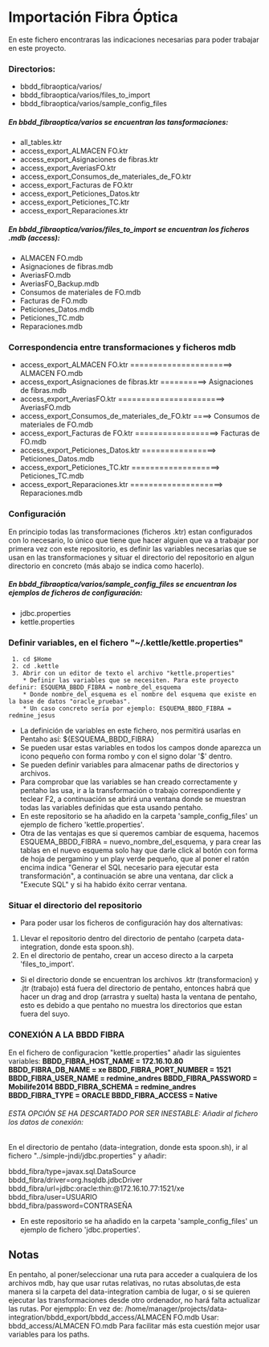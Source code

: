 # Importación Fibra Óptica

En este fichero encontraras las indicaciones necesarias para poder trabajar en este proyecto.

### Directorios:

 * bbdd_fibraoptica/varios/
 * bbdd_fibraoptica/varios/files_to_import
 * bbdd_fibraoptica/varios/sample_config_files


##### En bbdd_fibraoptica/varios se encuentran las tansformaciones:

* all_tables.ktr
* access_export_ALMACEN FO.ktr
* access_export_Asignaciones de fibras.ktr
* access_export_AveriasFO.ktr
* access_export_Consumos_de_materiales_de_FO.ktr
* access_export_Facturas de FO.ktr
* access_export_Peticiones_Datos.ktr
* access_export_Peticiones_TC.ktr
* access_export_Reparaciones.ktr


##### En bbdd_fibraoptica/varios/files_to_import se encuentran los ficheros .mdb (access):

* ALMACEN FO.mdb
* Asignaciones de fibras.mdb
* AveriasFO.mdb
* AveriasFO_Backup.mdb
* Consumos de materiales de FO.mdb
* Facturas de FO.mdb
* Peticiones_Datos.mdb
* Peticiones_TC.mdb
* Reparaciones.mdb

### Correspondencia entre transformaciones y ficheros mdb

* access_export_ALMACEN FO.ktr ======================> ALMACEN FO.mdb
* access_export_Asignaciones de fibras.ktr ==========> Asignaciones de fibras.mdb
* access_export_AveriasFO.ktr =======================> AveriasFO.mdb
* access_export_Consumos_de_materiales_de_FO.ktr ====> Consumos de materiales de FO.mdb
* access_export_Facturas de FO.ktr ==================> Facturas de FO.mdb
* access_export_Peticiones_Datos.ktr ================> Peticiones_Datos.mdb
* access_export_Peticiones_TC.ktr ===================> Peticiones_TC.mdb
* access_export_Reparaciones.ktr ====================> Reparaciones.mdb


### Configuración

En principio todas las transformaciones (ficheros .ktr) estan configurados con lo necesario, lo único que tiene que hacer alguien que va a trabajar por primera vez con este repositorio, es definir las variables necesarias que se usan en las transformaciones y situar el directorio del repositorio en algun directorio en concreto (más abajo se indica como hacerlo).

##### En bbdd_fibraoptica/varios/sample_config_files se encuentran los ejemplos de ficheros de configuración:
* jdbc.properties
* kettle.properties

### Definir variables, en el fichero "~/.kettle/kettle.properties"

     1. cd $Home
     2. cd .kettle
     3. Abrir con un editor de texto el archivo "kettle.properties"
        * Definir las variables que se necesiten. Para este proyecto definir: ESQUEMA_BBDD_FIBRA = nombre_del_esquema
        * Donde nombre_del_esquema es el nombre del esquema que existe en la base de datos "oracle_pruebas".
        * Un caso concreto sería por ejemplo: ESQUEMA_BBDD_FIBRA = redmine_jesus
  * La definición de variables en este fichero, nos permitirá usarlas en Pentaho así: ${ESQUEMA_BBDD_FIBRA}
  * Se pueden usar estas variables en todos los campos donde aparezca un icono pequeño con forma rombo y con el signo dolar '$' dentro.
  * Se pueden definir variables para almacenar paths de directorios y archivos.
  * Para comprobar que las variables se han creado correctamente y pentaho las usa, ir a la transformación o trabajo correspondiente y teclear F2, a continuación se abrirá una ventana donde se muestran todas las variables definidas que esta usando pentaho.
  * En este repositorio se ha añadido en la carpeta 'sample_config_files' un ejemplo de fichero 'kettle.properties'.
  * Otra de las ventajas es que si queremos cambiar de esquema, hacemos ESQUEMA_BBDD_FIBRA = nuevo_nombre_del_esquema, y para crear las tablas en el nuevo esquema solo hay que darle click al botón con forma de hoja de pergamino y un play verde pequeño, que al poner el ratón encima indica "Generar el SQL necesario para ejecutar esta transformación", a continuación se abre una ventana, dar click a "Execute SQL" y si ha habido éxito cerrar ventana.



### Situar el directorio del repositorio

* Para poder usar los ficheros de configuración hay dos alternativas:
 1. Llevar el repositorio dentro del directorio de pentaho (carpeta data-integration, donde esta spoon.sh).
 2. En el directorio de pentaho, crear un acceso directo a la carpeta 'files_to_import'.
  * Si el directorio donde se encuentran los archivos .ktr (transformacion) y .jtr (trabajo) está fuera del directorio de pentaho, entonces habrá que hacer un drag and drop (arrastra y suelta) hasta la ventana de pentaho, esto es debido a que pentaho no muestra los directorios que estan fuera del suyo.

### CONEXIÓN A LA BBDD FIBRA
En el fichero de configuracion "kettle.properties" añadir las siguientes variables:
 <b> BBDD_FIBRA_HOST_NAME   = 172.16.10.80   </b>
 <b> BBDD_FIBRA_DB_NAME     = xe             </b>
 <b> BBDD_FIBRA_PORT_NUMBER = 1521           </b>
 <b> BBDD_FIBRA_USER_NAME   = redmine_andres </b>
 <b> BBDD_FIBRA_PASSWORD    = Mobilife2014   </b>
 <b> BBDD_FIBRA_SCHEMA      = redmine_andres </b>
 <b> BBDD_FIBRA_TYPE        = ORACLE         </b>
 <b> BBDD_FIBRA_ACCESS      = Native         </b>

###### ESTA OPCIÓN SE HA DESCARTADO POR SER INESTABLE: Añadir al fichero los datos de conexión:

En el directorio de pentaho (data-integration, donde esta spoon.sh), ir al fichero "../simple-jndi/jdbc.properties" y añadir:

 bbdd_fibra/type=javax.sql.DataSource  <br>
 bbdd_fibra/driver=org.hsqldb.jdbcDriver  <br>
 bbdd_fibra/url=jdbc:oracle:thin:@172.16.10.77:1521/xe  <br>
 bbdd_fibra/user=USUARIO  <br>
 bbdd_fibra/password=CONTRASEÑA  <br>

* En este repositorio se ha añadido en la carpeta 'sample_config_files' un ejemplo de fichero 'jdbc.properties'.

## Notas
En pentaho, al poner/seleccionar una ruta para acceder a cualquiera de los archivos mdb, hay que usar rutas relativas, no rutas absolutas,de esta manera si la carpeta del data-integration cambia de lugar, o si se quieren ejecutar las transformaciones desde otro ordenador, no hará falta actualizar las rutas. Por ejempplo:
  En vez de:  /home/manager/projects/data-integration/bbdd_export/bbdd_access/ALMACEN FO.mdb
  Usar:       bbdd_access/ALMACEN FO.mdb
Para facilitar más esta cuestión mejor usar variables para los paths.
